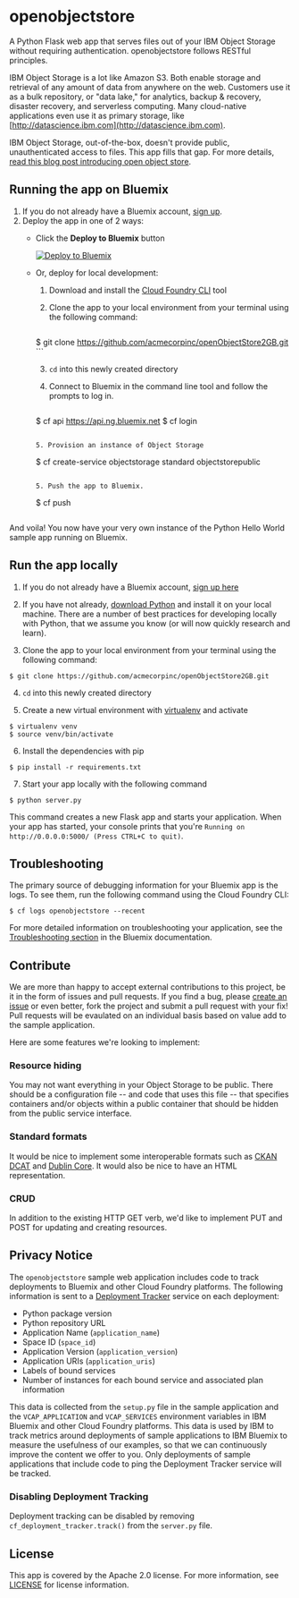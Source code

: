 # openobjectstore

A Python Flask web app that serves files out of your IBM Object Storage without requiring authentication. openobjectstore follows RESTful principles. 

IBM Object Storage is a lot like Amazon S3. Both enable storage and retrieval of any amount of data from anywhere on the web. Customers use it as a bulk repository, or "data lake," for analytics, backup & recovery, disaster recovery, and serverless computing. Many cloud-native applications even use it as primary storage, like [http://datascience.ibm.com](http://datascience.ibm.com).

IBM Object Storage, out-of-the-box, doesn't provide public, unauthenticated access to files. This app fills that gap. For more details, [read this blog post introducing open object store](https://developer.ibm.com/clouddataservices/2016/12/07/build-a-simple-data-portal-with-python-and-ibm-object-storage/).

## Running the app on Bluemix

1. If you do not already have a Bluemix account, [sign up](https://console.ng.bluemix.net/registration/).
2. Deploy the app in one of 2 ways: 
   - Click the **Deploy to Bluemix** button

      [![Deploy to Bluemix](https://deployment-tracker.mybluemix.net/stats/7915d5ec79666591eac01ac5757934a7/button.svg)](https://bluemix.net/deploy?repository=https://github.com/acmecorpinc/openObjectStore2GB) 
   
   - Or, deploy for local development:
	   1. Download and install the [Cloud Foundry CLI][cloud_foundry_url] tool
	   2. Clone the app to your local environment from your terminal using the following command:

	      	```
		$ git clone https://github.com/acmecorpinc/openObjectStore2GB.git
		 ```

	   3. `cd` into this newly created directory
	   4. Connect to Bluemix in the command line tool and follow the prompts to log in.

		   ```
		$ cf api https://api.ng.bluemix.net
		$ cf login
		```

	   5. Provision an instance of Object Storage

		```
		$ cf create-service objectstorage standard objectstorepublic
		```

	   5. Push the app to Bluemix.
   
		```
		$ cf push
		```

And voila! You now have your very own instance of the Python Hello World sample app running on Bluemix.

## Run the app locally
1. If you do not already have a Bluemix account, [sign up here][bluemix_signup_url]

2. If you have not already, [download Python][download_python_url] and install it on your local machine. There are a number of best practices for developing locally with Python, that we assume you know (or will now quickly research and learn).

3. Clone the app to your local environment from your terminal using the following command:

  ```
  $ git clone https://github.com/acmecorpinc/openObjectStore2GB.git
  ```

4. `cd` into this newly created directory

5. Create a new virtual environment with [virtualenv][virtualenv_url] and activate

  ```
  $ virtualenv venv
  $ source venv/bin/activate
  ```
  
6. Install the dependencies with pip

  ```
  $ pip install -r requirements.txt
  ```

7. Start your app locally with the following command

  ```
  $ python server.py
  ```

This command creates a new Flask app and starts your application. When your app has started, your console prints that you're `Running on http://0.0.0.0:5000/ (Press CTRL+C to quit)`.

## Troubleshooting

The primary source of debugging information for your Bluemix app is the logs. To see them, run the following command using the Cloud Foundry CLI:

  ```
  $ cf logs openobjectstore --recent
  ```
For more detailed information on troubleshooting your application, see the [Troubleshooting section](https://www.ng.bluemix.net/docs/troubleshoot/troubleshoot.html) in the Bluemix documentation.

## Contribute
We are more than happy to accept external contributions to this project, be it in the form of issues and pull requests. If you find a bug, please [create an issue](https://github.com/acmecorpinc/openObjectStore2GB/issues) or even better, fork the project and submit a pull request with your fix! Pull requests will be evaulated on an individual basis based on value add to the sample application.

Here are some features we're looking to implement:

### Resource hiding

You may not want everything in your Object Storage to be public. There should be a configuration file -- and code that uses this file -- that specifies containers and/or objects within a public container that should be hidden from the public service interface. 

### Standard formats

It would be nice to implement some interoperable formats such as [CKAN DCAT](http://ckan.org/open-standards/) and [Dublin Core](http://dublincore.org/documents/dces/). It would also be nice to have an HTML representation.

### CRUD

In addition to the existing HTTP GET verb, we'd like to implement PUT and POST for updating and creating resources.

## Privacy Notice

The `openobjectstore` sample web application includes code to track deployments to Bluemix and other Cloud Foundry platforms. The following information is sent to a [Deployment Tracker](https://github.com/IBM-Bluemix/cf-deployment-tracker-service) service on each deployment:

* Python package version
* Python repository URL
* Application Name (`application_name`)
* Space ID (`space_id`)
* Application Version (`application_version`)
* Application URIs (`application_uris`)
* Labels of bound services
* Number of instances for each bound service and associated plan information

This data is collected from the `setup.py` file in the sample application and the `VCAP_APPLICATION` and `VCAP_SERVICES` environment variables in IBM Bluemix and other Cloud Foundry platforms. This data is used by IBM to track metrics around deployments of sample applications to IBM Bluemix to measure the usefulness of our examples, so that we can continuously improve the content we offer to you. Only deployments of sample applications that include code to ping the Deployment Tracker service will be tracked.

### Disabling Deployment Tracking

Deployment tracking can be disabled by removing `cf_deployment_tracker.track()` from the `server.py` file.

## License

This app is covered by the Apache 2.0 license. For more information, see [LICENSE](LICENSE) for license information.

[live_demo_url]: https://openobjectstore.mybluemix.net/
[bluemix_signup_url]: https://console.ng.bluemix.net/registration/
[cloud_foundry_url]: https://github.com/cloudfoundry/cli
[download_python_url]: https://www.python.org/downloads/
[virtualenv_url]: https://virtualenv.pypa.io/en/stable/
[issues_url]: https://github.com/ibm-cds-labs/openobjectstore/issues
